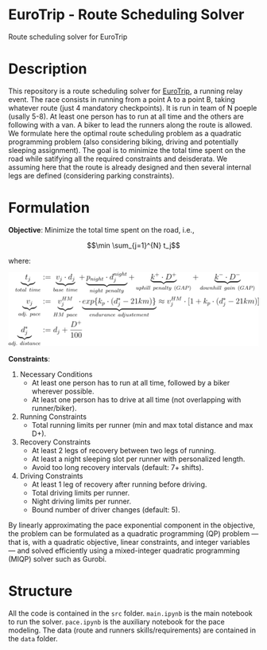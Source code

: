 # EuroTrip - Route Scheduling Solver
Route scheduling solver for EuroTrip 

# Description
This repository is a route scheduling solver for [EuroTrip](https://www.indierunner.nl/events/eurotrip-2025), a running relay event. The race consists in running from a point A to a point B, taking whatever route (just 4 mandatory checkpoints). It is run in team of N poeple (usally 5-8). At least one person has to run at all time and the others are following with a van. A biker to lead the runners along the route is allowed. We formulate here the optimal route scheduling problem as a quadratic programming problem (also considering biking, driving and potentially sleeping assignment). The goal is to minimize the total time spent on the road while satifying all the required constraints and deisderata. We assuming here that the route is already designed and then several internal legs are defined (considering parking constraints).

# Formulation

**Objective**:
 Minimize the total time spent on the road, i.e., 

 $$\min \sum_{j=1}^{N} t_j$$

where:

<div align="center">
  <img src="img/equation.png" alt="Objective Explanation" width="600">
</div>

**Constraints**:
1. Necessary Conditions 
    - At least one person has to run at all time, followed by a biker wherever possible.
    - At least one person has to drive at all time (not overlapping with runner/biker).
2. Running Constraints
    - Total running limits per runner (min and max total distance and max D+).
3. Recovery Constraints
    - At least 2 legs of recovery between two legs of running.
    - At least a night sleeping slot per runner with personalized length.
    - Avoid too long recovery intervals (default: 7+ shifts). 
4. Driving Constraints
    - At least 1 leg of recovery after running before driving.
    - Total driving limits per runner.
    - Night driving limits per runner.
    - Bound number of driver changes (default: 5).

By linearly approximating the pace exponential component in the objective, the problem can be formulated as a quadratic programming (QP) problem — that is, with a quadratic objective, linear constraints, and integer variables — and solved efficiently using a mixed-integer quadratic programming (MIQP) solver such as Gurobi.

# Structure
All the code is contained in the `src` folder. `main.ipynb` is the main notebook to run the solver. `pace.ipynb` is the auxiliary notebook for the pace modeling. The data (route and runners skills/requirements) are contained in the `data` folder. 

